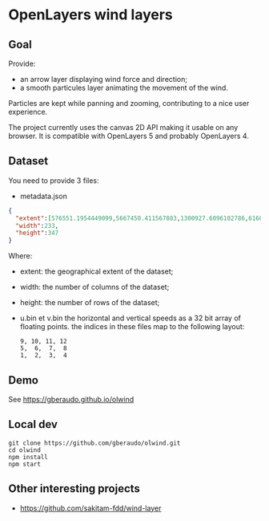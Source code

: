 # OpenLayers wind layers

## Goal

Provide:
- an arrow layer displaying wind force and direction;
- a smooth particules layer animating the movement of the wind.

Particles are kept while panning and zooming, contributing to a nice user experience.

The project currently uses the canvas 2D API making it usable on any browser.
It is compatible with OpenLayers 5 and probably OpenLayers 4.

## Dataset

You need to provide 3 files:

- metadata.json
```json
{
  "extent":[576551.1954449099,5667450.411567883,1300927.6096102786,6160637.315193227],
  "width":233,
  "height":347
}
```

Where:
  - extent: the geographical extent of the dataset;
  - width: the number of columns of the dataset;
  - height: the number of rows of the dataset;

- u.bin et v.bin
  the horizontal and vertical speeds as a 32 bit array of floating points.
  the indices in these files map to the following layout:
  ```
  9, 10, 11, 12
  5,  6,  7,  8
  1,  2,  3,  4
  ```

## Demo
See https://gberaudo.github.io/olwind


## Local dev
```
git clone https://github.com/gberaudo/olwind.git
cd olwind
npm install
npm start
```

## Other interesting projects

- https://github.com/sakitam-fdd/wind-layer



